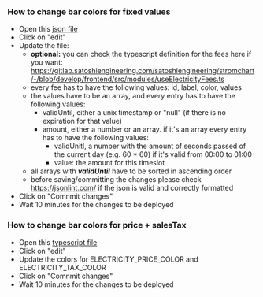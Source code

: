 ### How to change bar colors for fixed values
* Open this [json file](https://gitlab.satoshiengineering.com/satoshiengineering/stromchart/-/blob/develop/frontend/src/fees.json)
* Click on "edit"
* Update the file:
  * **optional:** you can check the typescript definition for the fees here if you want: https://gitlab.satoshiengineering.com/satoshiengineering/stromchart/-/blob/develop/frontend/src/modules/useElectricityFees.ts
  * every fee has to have the following values: id, label, color, values
  * the values have to be an array, and every entry has to have the following values:
    * validUntil, either a unix timestamp or "null" (if there is no expiration for that value)
    * amount, either a number or an array. if it's an array every entry has to have the following values:
      * validUnitl, a number with the amount of seconds passed of the current day (e.g. 60 * 60) if it's valid from 00:00 to 01:00
      * value: the amount for this timeslot
  * all arrays with ***validUntil*** have to be sorted in ascending order
  * before saving/committing the changes please check https://jsonlint.com/ if the json is valid and correctly formatted
* Click on "Comnmit changes"
* Wait 10 minutes for the changes to be deployed

### How to change bar colors for price + salesTax
* Open this [typescript file](https://gitlab.satoshiengineering.com/satoshiengineering/stromchart/-/blob/develop/frontend/src/constants.ts)
* Click on "edit"
* Update the colors for ELECTRICITY_PRICE_COLOR and ELECTRICITY_TAX_COLOR
* Click on "Comnmit changes"
* Wait 10 minutes for the changes to be deployed
